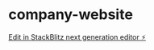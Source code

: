 # company-website

[Edit in StackBlitz next generation editor ⚡️](https://stackblitz.com/~/github.com/devunity24/company-website)